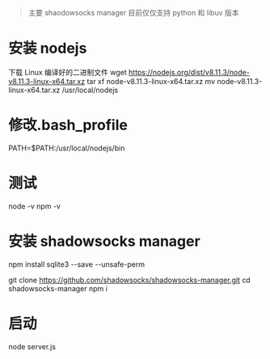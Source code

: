 > 主要 shaodowsocks manager 目前仅仅支持 python 和 libuv 版本

# 安装 nodejs

下载 Linux 编译好的二进制文件
wget https://nodejs.org/dist/v8.11.3/node-v8.11.3-linux-x64.tar.xz
tar xf node-v8.11.3-linux-x64.tar.xz
mv node-v8.11.3-linux-x64.tar.xz /usr/local/nodejs

# 修改.bash_profile

PATH=$PATH:/usr/local/nodejs/bin

# 测试

node -v
npm -v

# 安装 shadowsocks manager

npm install sqlite3 --save --unsafe-perm

git clone https://github.com/shadowsocks/shadowsocks-manager.git
cd shadowsocks-manager
npm i

# 启动

node server.js
